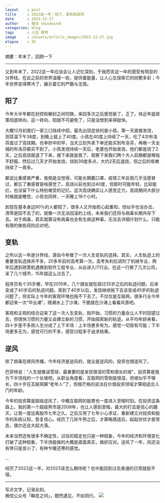 ```yaml
---
layout    : post
title     : 2022这一年：阳了、变轨和逆风
date      : 2022-12-27
author    : 慢文（mindwind）
categories: blog
tags      : 人生 思考
image     : /assets/article_images/2022-12-27.jpg
elapse    : 5h
---
```


摘要：年末了，回顾一下

---

又到年末了，2022这一年应该会让人记忆深刻，于我而言这一年的感受有明显的分界线，在此之前的世界温暖一些，提供着能量，让人心生探索它的纷繁多彩；今年世界变得寒冷了，展示着它的严酷与无情。


## 阳了
今年大半年都在封控和解封之间切换，来回多次之后感觉疲了，乏了。快近年底政策彻底转向，这一转向，阳就不可避免了，只是没想到来得挺快。

大概12月初我们一家三口陆续中招，最先出现症状的是小孩，第一天直接发烧，测耳温下午38度，到晚上就上了40度。小孩在40度上持续了一天，吃了4次布洛芬度过了高烧期。也幸好中的早，当天立刻外卖下单还能买到布洛芬，再晚一天全城的布洛芬都买不到了。小孩发烧持续一天后，老婆也开始发烧，他们都是烧了2天，之后高烧就退了下来，接下来就是我了。观察下来我们两个大人前期都是喉咙不舒服，然后过几天才开始发烧，烧到39度多点，大约2天后退烧，但之后的咳嗽持续了一周多。

都说比重感冒严重，我倒是没觉得，可能长期戴口罩，疫情三年反倒几乎没感冒过，都忘了重感冒是啥感觉了。高烧以前也到过40度，但那时可能年轻，比较能扛，也没留下什么特别难受的记忆。这次高烧确实让人感觉乏力，高烧期间大部分时候就是睡觉，小孩也同样，一天睡上16个小时。

到现在基本身边90%的人都阳了，很多人又开始担心起重阳，但似乎也没办法，清零是回不去了的，就像一次无法回滚的上线，未来我们还将与病毒长期共存下去。对于病毒，其实就算没有病毒也会有生病这种事，无法去详细计划什么，只能有限的做些风险应对吧。


## 变轨
之所以这一年是分界线，源自今年做了一次人生变轨的选择。其实，人生轨迹上的重要变轨选择并不多，20多年前的高考算一次。高考失利后调剂了机械专业，两年后遇到政策机遇换到软件工程专业，从此进入IT行业。在这一行换了几次公司，呆了几个城市，15年就这么过去了。

程序员有个35岁梗，早在2015年，几个朋友就在探讨35岁之后的轨迹问题，后来变成了40岁后的轨迹问题。真到了40岁以后，发现继续拖下去该变成45岁的轨迹问题了，但实际上今年的客观环境也拖不下去了。不仅仅是互联网，很多行业今年都迎来一次“毕业潮”，随潮水上了沙滩，干脆就在沙滩上看看风景吧。

客观和主观的结合迎来了这一次人生变轨，刚开始，习惯的力量会让人不时回望过去，但很快习惯的力量又会建立新的习惯，开始探索新的轨迹。从平均年龄来看，四十岁差不多把人生分成了上下半场：上半场更多有为，感觉一切皆有可能；下半场更多无为，感觉可行的不多，感受过程多于追求结果。


## 逆风
除了病毒在顺风传播，今年经济是逆风的，就业是逆风的，投资也很逆风了。

巴菲特说：“人生就像滚雪球，最重要的是发现很湿的雪和很长的坡”，投资算是我为下半场找的一个长坡吧。从职业角度看，互联网的雪倒是很湿，但坡似乎不够长，四十岁在互联网算“老年人”了，但按芒格的说法在价值投资领域才算刚适合入门的年龄。

今年的投资算是超级逆风了，中概互联网的股票也一度进入至暗时刻。在投资这条路上，我的第一个超级熊市是2008年，也让人感到至暗，最大的打击是信心的磨灭，让我一度远离股市七年之久。之后又用了七年小心求证，重新建立对投资和股市的系统认知，恢复信心。经历了几轮牛熊之后，才算略感适应，起起伏伏才是常态，偶尔还会大起大落。

未来当然还有很多不确定性，过往的稳定也只是一种假象，今年的经济和环境变化打破了这种假象，下半场能做的大概是直面真实，做好应对。逆风了一年，风还没有停只是变小了，有种乍暖还寒的感觉。

...

经历了2022这一年，对2023该怎么期待呢？也许能回到过去普通的日常就挺不错。


---
写点文字，记录此刻。  
微信公众号「瞬息之间」，既然遇见，不如同行。
![](/assets/images/qrcode_wechat_avatar.jpg)

